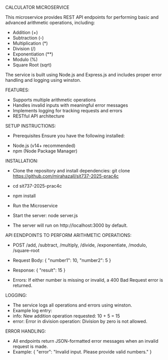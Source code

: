 CALCULATOR MICROSERVICE

This microservice provides REST API endpoints for performing basic and advanced arithmetic operations, including:

- Addition (+)
- Subtraction (-)
- Multiplication (*)
- Division (/)
- Exponentiation (**)
- Modulo (%)
- Square Root (sqrt)

The service is built using Node.js and Express.js and includes proper error handling and logging using winston.

FEATURES:
 - Supports multiple arithmetic operations 
 - Handles invalid inputs with meaningful error messages 
 - Implements logging for tracking requests and errors 
 - RESTful API architecture

SETUP INSTRUCTIONS:
-  Prerequisites
Ensure you have the following installed:
* Node.js (v14+ recommended)
* npm (Node Package Manager)

 INSTALLATION:
- Clone the repository and install dependencies:
git clone https://github.com/mirahazall/sit737-2025-prac4c

- cd sit737-2025-prac4c
- npm install
- Run the Microservice
- Start the server:
node server.js
- The server will run on http://localhost:3000 by default.

API EENDPOINTS TO PERFORM ARITHMETIC OPERATIONS:
- POST /add, /subtract, /multiply, /divide, /exponentiate, /modulo, /square-root

- Request Body:
{
  "number1": 10,
  "number2": 5
}

- Response:
{
  "result": 15
}

- Errors:
If either number is missing or invalid, a 400 Bad Request error is returned.

LOGGING: 
- The service logs all operations and errors using winston.
- Example log entry:
 - info: New addition operation requested: 10 + 5 = 15
 - error: Error in division operation: Division by zero is not allowed.

ERROR HANDLING:
- All endpoints return JSON-formatted error messages when an invalid request is made.
- Example:
{
  "error": "Invalid input. Please provide valid numbers."
}
